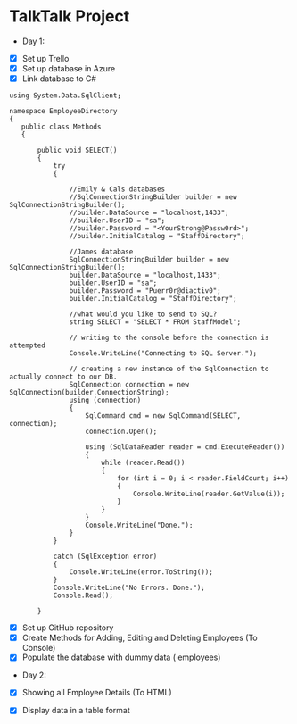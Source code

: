 # TalkTalk Project

- Day 1:
- [x] Set up Trello
- [x] Set up database in Azure
- [x] Link database to C#

```using System;
using System.Data.SqlClient;

namespace EmployeeDirectory
{
   public class Methods
   {

       public void SELECT()
       {
           try
           {

               //Emily & Cals databases
               //SqlConnectionStringBuilder builder = new SqlConnectionStringBuilder();
               //builder.DataSource = "localhost,1433";
               //builder.UserID = "sa";
               //builder.Password = "<YourStrong@Passw0rd>";
               //builder.InitialCatalog = "StaffDirectory";

               //James database
               SqlConnectionStringBuilder builder = new SqlConnectionStringBuilder();
               builder.DataSource = "localhost,1433";
               builder.UserID = "sa";
               builder.Password = "Puerr0r@diactiv0";
               builder.InitialCatalog = "StaffDirectory";

               //what would you like to send to SQL?
               string SELECT = "SELECT * FROM StaffModel";

               // writing to the console before the connection is attempted
               Console.WriteLine("Connecting to SQL Server.");

               // creating a new instance of the SqlConnection to actually connect to our DB.
               SqlConnection connection = new SqlConnection(builder.ConnectionString);
               using (connection)
               {
                   SqlCommand cmd = new SqlCommand(SELECT, connection);
                   connection.Open();

                   using (SqlDataReader reader = cmd.ExecuteReader())
                   {
                       while (reader.Read())
                       {
                           for (int i = 0; i < reader.FieldCount; i++)
                           {
                               Console.WriteLine(reader.GetValue(i));
                           }
                       }
                   }
                   Console.WriteLine("Done.");
               }
           }

           catch (SqlException error)
           {
               Console.WriteLine(error.ToString());
           }
           Console.WriteLine("No Errors. Done.");
           Console.Read();

       }
```
- [x] Set up GitHub repository
- [x] Create Methods for Adding, Editing and Deleting Employees (To Console)
- [x] Populate the database with dummy data ( employees)

- Day 2:
- [x] Showing all Employee Details (To HTML)
- [x] Display data in a table format

